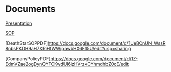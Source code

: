 # Documents
[Presentation](https://docs.google.com/presentation/d/1uLG8vM742vbkEQD9cnRtHNiLXT0UxguKUVjXDMkXZqw/edit?usp=sharing)

[SOP](https://docs.google.com/document/d/1Z-EdmVZae2ogDynQYFCKwdUl6jzHVrzxCYhmdhbZ0cE/edit?usp=sharing)

[DeathStarSOPPDF]https://docs.google.com/document/d/1UeBCnUN_WssR8nbsPKDH9aH7XRiHfWWjpawbHX6F15U/edit?usp=sharing

[CompanyPolicyPDF]https://docs.google.com/document/d/1Z-EdmVZae2ogDynQYFCKwdUl6jzHVrzxCYhmdhbZ0cE/edit
